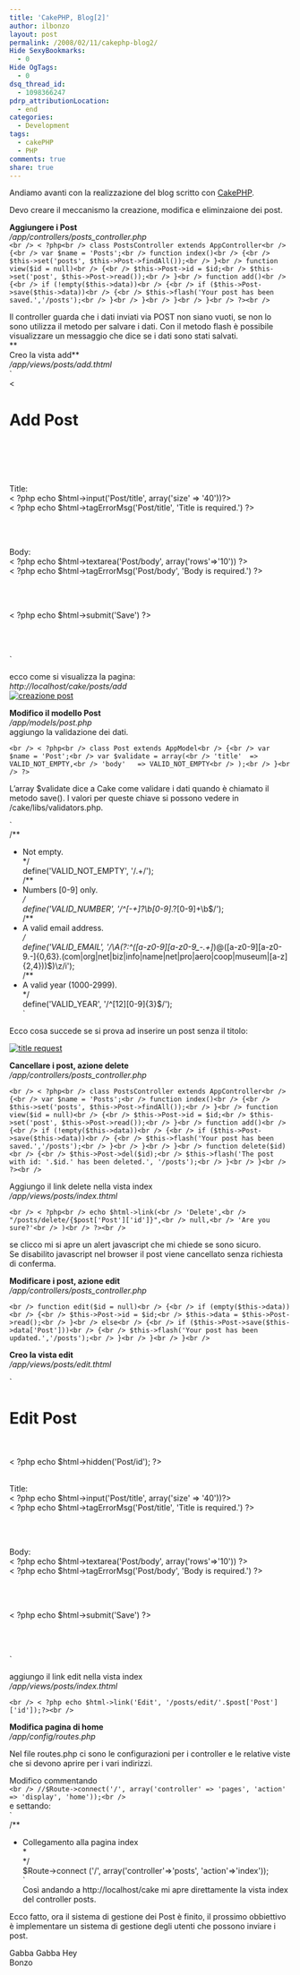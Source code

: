 ```yaml
---
title: 'CakePHP, Blog[2]'
author: ilbonzo
layout: post
permalink: /2008/02/11/cakephp-blog2/
Hide SexyBookmarks:
  - 0
Hide OgTags:
  - 0
dsq_thread_id:
  - 1098366247
pdrp_attributionLocation:
  - end
categories:
  - Development
tags:
  - cakePHP
  - PHP
comments: true
share: true
---
```

Andiamo avanti con la realizzazione del blog scritto con <a href="http://cakephp.org" class="Tips3" title="CakePHP framework web">CakePHP</a>.

Devo creare il meccanismo la creazione, modifica e eliminzaione dei post.

**Aggiungere i Post**  
*/app/controllers/posts_controller.php*  
`<br />
< ?php<br />
class PostsController extends AppController<br />
{<br />
    var $name = 'Posts';<br />
    function index()<br />
    {<br />
        $this->set('posts', $this->Post->findAll());<br />
    }<br />
	function view($id = null)<br />
    {<br />
        $this->Post->id = $id;<br />
        $this->set('post', $this->Post->read());<br />
    }<br />
	function add()<br />
    {<br />
        if (!empty($this->data))<br />
        {<br />
            if ($this->Post->save($this->data))<br />
            {<br />
                $this->flash('Your post has been saved.','/posts');<br />
            }<br />
        }<br />
    }<br />
}<br />
?><br />
`

Il controller guarda che i dati inviati via POST non siano vuoti, se non lo sono utilizza il metodo per salvare i dati. Con il metodo flash è possibile visualizzare un messaggio che dice se i dati sono stati salvati.  
**  
Creo la vista add**  
*/app/views/posts/add.thtml*  
`<br />
< <h1>Add Post</h1><br />
<form method="post" action="<?php echo $html->url('/posts/add')?>"><br />
    <p><br />
        Title:<br />
        < ?php echo $html->input('Post/title', array('size' => '40'))?><br />
        < ?php echo $html->tagErrorMsg('Post/title', 'Title is required.') ?><br />
    </p><br />
    <p><br />
        Body:<br />
        < ?php echo $html->textarea('Post/body', array('rows'=>'10')) ?><br />
        < ?php echo $html->tagErrorMsg('Post/body', 'Body is required.') ?><br />
    </p><br />
    <p><br />
        < ?php echo $html->submit('Save') ?><br />
    </p><br />
</form><br />
`

ecco come si visualizza la pagina:  
*http://localhost/cake/posts/add*  
<a href='http://magni.me/wp-content/uploads/2008/02/003_add_post.png' title='creazione post' rel='lightbox'><img src='http://magni.me/wp-content/uploads/2008/02/003_add_post.thumbnail.png' alt='creazione post' /></a>

**Modifico il modello Post**  
*/app/models/post.php*  
aggiungo la validazione dei dati.

`<br />
< ?php<br />
class Post extends AppModel<br />
{<br />
    var $name = 'Post';<br />
    var $validate = array(<br />
        'title'  => VALID_NOT_EMPTY,<br />
        'body'   => VALID_NOT_EMPTY<br />
    );<br />
}<br />
?>`

L&#8217;array $validate dice a Cake come validare i dati quando è chiamato il metodo save(). I valori per queste chiave si possono vedere in /cake/libs/validators.php.

`<br />
/**<br />
 * Not empty.<br />
 */<br />
	define('VALID_NOT_EMPTY', '/.+/');<br />
/**<br />
 * Numbers [0-9] only.<br />
 */<br />
	define('VALID_NUMBER', '/^[-+]?\b[0-9]*\.?[0-9]+\b$/');<br />
/**<br />
 * A valid email address.<br />
 */<br />
	define('VALID_EMAIL', '/\A(?:^([a-z0-9][a-z0-9_\-\.\+]*)@([a-z0-9][a-z0-9\.\-]{0,63}\.(com|org|net|biz|info|name|net|pro|aero|coop|museum|[a-z]{2,4}))$)\z/i');<br />
/**<br />
 * A valid year (1000-2999).<br />
 */<br />
	define('VALID_YEAR', '/^[12][0-9]{3}$/');<br />
`

Ecco cosa succede se si prova ad inserire un post senza il titolo:

<a href='http://magni.me/wp-content/uploads/2008/02/004_cake_title_request.png' title='title request' rel='lightbox'><img src='http://magni.me/wp-content/uploads/2008/02/004_cake_title_request.thumbnail.png' alt='title request' /></a>

**Cancellare i post, azione delete**  
*/app/controllers/posts_controller.php*

`<br />
< ?php<br />
class PostsController extends AppController<br />
{<br />
    var $name = 'Posts';<br />
    function index()<br />
    {<br />
        $this->set('posts', $this->Post->findAll());<br />
    }<br />
	function view($id = null)<br />
    {<br />
        $this->Post->id = $id;<br />
        $this->set('post', $this->Post->read());<br />
    }<br />
	function add()<br />
    {<br />
        if (!empty($this->data))<br />
        {<br />
            if ($this->Post->save($this->data))<br />
            {<br />
                $this->flash('Your post has been saved.','/posts');<br />
            }<br />
        }<br />
    }<br />
	function delete($id)<br />
	{<br />
		$this->Post->del($id);<br />
		$this->flash('The post with id: '.$id.' has been deleted.', '/posts');<br />
	}<br />
}<br />
?><br />
`

Aggiungo il link delete nella vista index  
*/app/views/posts/index.thtml*

`<br />
< ?php<br />
echo $html->link(<br />
                'Delete',<br />
                "/posts/delete/{$post['Post']['id']}",<br />
                null,<br />
                'Are you sure?'<br />
            )<br />
?><br />
`

se clicco mi si apre un alert javascript che mi chiede se sono sicuro.  
Se disabilito javascript nel browser il post viene cancellato senza richiesta di conferma.

**Modificare i post, azione edit**  
*/app/controllers/posts_controller.php*

`<br />
	function edit($id = null)<br />
	{<br />
		if (empty($this->data))<br />
		{<br />
			$this->Post->id = $id;<br />
			$this->data = $this->Post->read();<br />
		}<br />
		else<br />
		{<br />
			if ($this->Post->save($this->data['Post']))<br />
			{<br />
				$this->flash('Your post has been updated.','/posts');<br />
			}<br />
		}<br />
	}<br />
`

**Creo la vista edit**  
*/app/views/posts/edit.thtml*

`<br />
<h1>Edit Post</h1><br />
<form method="post" action="< ?php echo $html->url('/posts/edit')?>"><br />
    < ?php echo $html->hidden('Post/id'); ?><br />
    <p><br />
        Title:<br />
        < ?php echo $html->input('Post/title', array('size' => '40'))?><br />
        < ?php echo $html->tagErrorMsg('Post/title', 'Title is required.') ?><br />
    </p><br />
    <p><br />
        Body:<br />
        < ?php echo $html->textarea('Post/body', array('rows'=>'10')) ?><br />
        < ?php echo $html->tagErrorMsg('Post/body', 'Body is required.') ?><br />
    </p><br />
    <p><br />
        < ?php echo $html->submit('Save') ?><br />
    </p><br />
</form><br />
`

aggiungo il link edit nella vista index  
*/app/views/posts/index.thtml*

`<br />
 < ?php echo $html->link('Edit', '/posts/edit/'.$post['Post']['id']);?><br />
`

**Modifica pagina di home**  
*/app/config/routes.php*

Nel file routes.php ci sono le configurazioni per i controller e le relative viste che si devono aprire per i vari indirizzi.

Modifico commentando  
`<br />
	//$Route->connect('/', array('controller' => 'pages', 'action' => 'display', 'home'));<br />
`  
e settando:  
`<br />
/**<br />
* Collegamento alla pagina index<br />
*<br />
*/<br />
	$Route->connect ('/', array('controller'=>'posts', 'action'=>'index'));<br />
`  
Così andando a http://localhost/cake mi apre direttamente la vista index del controller posts.

Ecco fatto, ora il sistema di gestione dei Post è finito, il prossimo obbiettivo è implementare un sistema di gestione degli utenti che possono inviare i post.

Gabba Gabba Hey  
Bonzo

<div class='kindleWidget kindleLight' >

</div>
